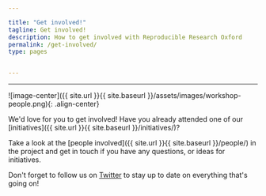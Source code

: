 ```yaml
---

title: "Get involved!"
tagline: Get involved!
description: How to get involved with Reproducible Research Oxford
permalink: /get-involved/
type: pages


---
```

---

![image-center]({{ site.url }}{{ site.baseurl }}/assets/images/workshop-people.png){: .align-center}

We'd love for you to get involved! Have you already attended one of our
[initiatives]({{ site.url }}{{ site.baseurl }}/initiatives/)?

Take a look at the [people involved]({{ site.url }}{{ site.baseurl }}/people/)
in the project and get in touch if you have any questions, or ideas for initiatives.

Don't forget to follow us on [Twitter](http://twitter.com/RR_Oxford) to stay up
to date on everything that's going on!
